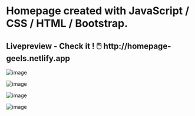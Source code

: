 <h1> Homepage created with JavaScript / CSS / HTML / Bootstrap. </h1>

<h2> Livepreview -  Check it ! 🖱️ http://homepage-geels.netlify.app </h2>

![image](https://github.com/Pszkudlarek07/HomePage/assets/143716328/e94cfc58-b1f9-4dea-9e4e-e46759ef54bc)

![image](https://github.com/Pszkudlarek07/HomePage/assets/143716328/c5880b6c-ab95-41f0-8176-a959e6e8954f)

![image](https://github.com/Pszkudlarek07/HomePage/assets/143716328/6a4167e6-f108-4c7c-8fbf-023590ce4148)

![image](https://github.com/Pszkudlarek07/HomePage/assets/143716328/1f5b20c8-6e03-4b75-b125-fcffede9f362)
